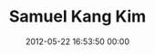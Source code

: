 ---
title: "Samuel Kang Kim"
date: 2012-05-22 16:53:50 00:00
permalink: /sawi89
twitter: ""
likes: [555]
id: 615
gravatar: "http://www.gravatar.com/avatar/c5839dd46535c74f0055d2d53afcb5eb"
---